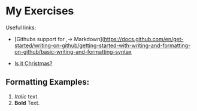 
# My Exercises
Useful links:
- [Githubs support for
,→ Markdown](https://docs.github.com/en/get-started/writing-on-github/getting-started-with-writing-and-formatting-on-github/basic-writing-and-formatting-syntax

- [Is it Christmas?](https://isitchristmas.com)

## Formatting Examples:
1. *Italic* text.
2. **Bold** Text.
